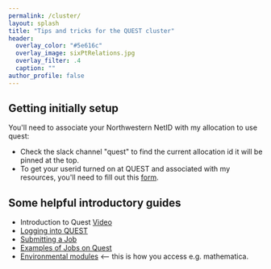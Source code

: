 ```yaml
---
permalink: /cluster/
layout: splash
title: "Tips and tricks for the QUEST cluster"
header:
  overlay_color: "#5e616c"
  overlay_image: sixPtRelations.jpg
  overlay_filter: .4
  caption: ""
author_profile: false
---
```


## Getting initially setup
You'll need to associate your Northwestern NetID with my allocation to use quest:
* Check the slack channel "quest" to find the current allocation id it will be pinned at the top.
* To get your userid turned on at QUEST and associated with my resources, you'll need to fill out this [form](https://app.smartsheet.com/b/form/797775d810274db5889b5199c4260328).

## Some helpful introductory guides
* Introduction to Quest [Video](https://www.youtube.com/watch?v=rIFbHt_2g4s)
* [Logging into QUEST](https://kb.northwestern.edu/70705)
* [Submitting a Job](https://kb.northwestern.edu/submitting-a-job-on-quest)
* [Examples of Jobs on Quest](https://kb.northwestern.edu/page.php?id=70719)
* [Environmental modules](https://kb.northwestern.edu/page.php?id=70718)  <-- this is how you access e.g. mathematica. 


